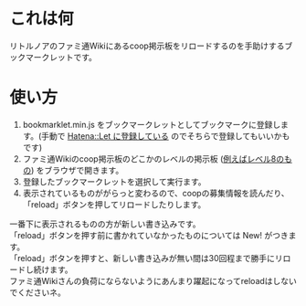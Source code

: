 # これは何
リトルノアのファミ通Wikiにあるcoop掲示板をリロードするのを手助けするブックマークレットです。

# 使い方
1. bookmarklet.min.js をブックマークレットとしてブックマークに登録します。(手動で [Hatena::Let に登録している](http://let.hatelabo.jp/mojimojikun/let/hJmfkLyF67Zv) のでそちらで登録してもいいかもです)
2. ファミ通Wikiのcoop掲示板のどこかのレベルの掲示板 ([例えばレベル8のもの](http://wiki.famitsu.com/littlenoah/COOP%E5%8B%9F%E9%9B%86%E6%8E%B2%E7%A4%BA%E6%9D%BF/%E3%82%A8%E3%83%AA%E3%82%A28)) をブラウザで開きます。
3. 登録したブックマークレットを選択して実行ます。
4. 表示されているものががらっと変わるので、coopの募集情報を読んだり、「reload」ボタンを押してリロードしたりします。

一番下に表示されるものの方が新しい書き込みです。  
「reload」ボタンを押す前に書かれていなかったものについては New! がつきます。  
「reload」ボタンを押すと、新しい書き込みが無い間は30回程まで勝手にリロードし続けます。  
ファミ通Wikiさんの負荷にならないようにあんまり躍起になってreloadはしないでくださいネ。  
